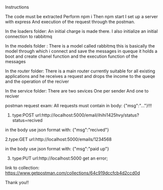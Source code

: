 Instructions

The code must be extracted
Perform npm i
Then npm start
I set up a server with express
And execution of the request through the postman.


In the loaders folder:
An initial charge is made there. 
I also initialize an initial connection to rabbitmq

In the models folder :
There is a model called rabbitmq
this is basically the model through which 
i connect and save the messages in queque
it holds a boot and create chanel function
and the execution function of the messages

In the router folder:
There is a main router
currently suitable for all existing applications
and he receives a request and drops the income to the queqe
and the operation of the reciver

In the service folder:
There are two sevices
One per sender
And one to reciver



postman request exam:
All requests must contain in body:
{"msg":"..."}!!!

1. type:POST
url:http://localhost:5000/email/ihihi1425hvy/status?status=recived

in the body use json format with:
{"msg":"recived"}

2.type:GET
url:http://localhost:5000/emails/1234568

in the body use json format with:
{"msg":"paid up"}

3. type:PUT
url:http://localhost:5000
get an error;

link to collection:
https://www.getpostman.com/collections/64c919dccfcb4d2ccd0d

Thank you!!



